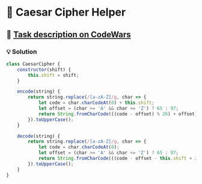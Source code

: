 # 📝 Caesar Cipher Helper

## 🔗 [Task description on CodeWars](https://www.codewars.com/kata/526d42b6526963598d0004db)

### 💡 Solution

```javascript
class CaesarCipher {
    constructor(shift) {
        this.shift = shift;
    }

    encode(string) {
        return string.replace(/[a-zA-Z]/g, char => {
            let code = char.charCodeAt(0) + this.shift;
            let offset = (char >= 'A' && char <= 'Z') ? 65 : 97;
            return String.fromCharCode(((code - offset) % 26) + offset);
        }).toUpperCase();
    }

    decode(string) {
        return string.replace(/[a-zA-Z]/g, char => {
            let code = char.charCodeAt(0);
            let offset = (char >= 'A' && char <= 'Z') ? 65 : 97;
            return String.fromCharCode(((code - offset - this.shift + 26) % 26) + offset);
        }).toUpperCase();
    }
}
```
